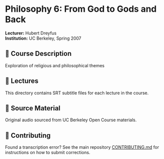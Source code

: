 # Philosophy 6: From God to Gods and Back

**Lecturer:** Hubert Dreyfus  
**Institution:** UC Berkeley, Spring 2007

## 📖 Course Description

Exploration of religious and philosophical themes

## 📝 Lectures

This directory contains SRT subtitle files for each lecture in the course.

## 🔗 Source Material

Original audio sourced from UC Berkeley Open Course materials.

## 🤝 Contributing

Found a transcription error? See the main repository [CONTRIBUTING.md](../CONTRIBUTING.md) for instructions on how to submit corrections.
